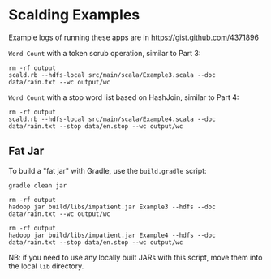 Scalding Examples
=================
Example logs of running these apps are in https://gist.github.com/4371896

`Word Count` with a token scrub operation, similar to Part 3:

    rm -rf output
    scald.rb --hdfs-local src/main/scala/Example3.scala --doc data/rain.txt --wc output/wc

`Word Count` with a stop word list based on HashJoin, similar to Part 4:

    rm -rf output
    scald.rb --hdfs-local src/main/scala/Example4.scala --doc data/rain.txt --stop data/en.stop --wc output/wc 


Fat Jar
-------
To build a "fat jar" with Gradle, use the `build.gradle` script:

    gradle clean jar
    
    rm -rf output
    hadoop jar build/libs/impatient.jar Example3 --hdfs --doc data/rain.txt --wc output/wc
    
    rm -rf output
    hadoop jar build/libs/impatient.jar Example4 --hdfs --doc data/rain.txt --stop data/en.stop --wc output/wc


NB: if you need to use any locally built JARs with this script, move
them into the local `lib` directory.
